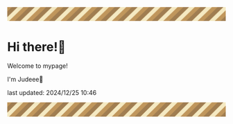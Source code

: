 <!-- Header image -->
<img src="./pokemon/pokemon_8.png" width="1000">

# Hi there!👋

Welcome to mypage!

I'm Judeee🐷

last updated: 2024/12/25 10:46

<!-- Footer image -->
<img src="./pokemon/pokemon_8.png" width="1000">
